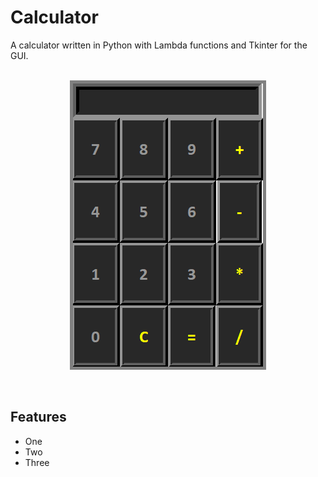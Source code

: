 <h1>Calculator</h1>
A calculator written in Python with Lambda functions and Tkinter for the GUI.<br><br>

<p align="center">
  <kbd>
<img src="calculator.gif" alt="calculator" style="border:5px solid grey"></img>
  </kbd>
</p>
<br>

<h2>Features</h2>
<ul>
  <li>One</li>
  <li>Two</li>
  <li>Three</li>
</ul>
<br><br>
